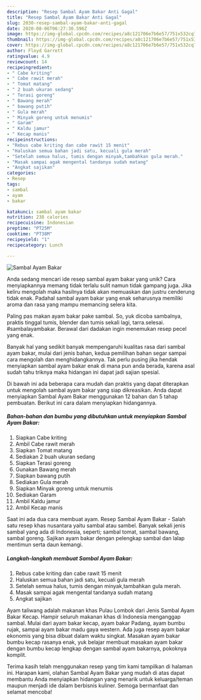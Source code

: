 ```yaml
---
description: "Resep Sambal Ayam Bakar Anti Gagal"
title: "Resep Sambal Ayam Bakar Anti Gagal"
slug: 2030-resep-sambal-ayam-bakar-anti-gagal
date: 2020-08-06T06:27:30.596Z
image: https://img-global.cpcdn.com/recipes/a8c121706e7b6e57/751x532cq70/sambal-ayam-bakar-foto-resep-utama.jpg
thumbnail: https://img-global.cpcdn.com/recipes/a8c121706e7b6e57/751x532cq70/sambal-ayam-bakar-foto-resep-utama.jpg
cover: https://img-global.cpcdn.com/recipes/a8c121706e7b6e57/751x532cq70/sambal-ayam-bakar-foto-resep-utama.jpg
author: Floyd Garrett
ratingvalue: 4.9
reviewcount: 14
recipeingredient:
- " Cabe kriting"
- " Cabe rawit merah"
- " Tomat matang"
- " 2 buah ukuran sedang"
- " Terasi goreng"
- " Bawang merah"
- " bawang putih"
- " Gula merah"
- " Minyak goreng untuk menumis"
- " Garam"
- " Kaldu jamur"
- " Kecap manis"
recipeinstructions:
- "Rebus cabe kriting dan cabe rawit 15 menit"
- "Haluskan semua bahan jadi satu, kecuali gula merah"
- "Setelah semua halus, tumis dengan minyak,tambahkan gula merah."
- "Masak sampai agak mengental tandanya sudah matang"
- "Angkat sajikan"
categories:
- Resep
tags:
- sambal
- ayam
- bakar

katakunci: sambal ayam bakar 
nutrition: 238 calories
recipecuisine: Indonesian
preptime: "PT25M"
cooktime: "PT38M"
recipeyield: "1"
recipecategory: Lunch

---
```



![Sambal Ayam Bakar](https://img-global.cpcdn.com/recipes/a8c121706e7b6e57/751x532cq70/sambal-ayam-bakar-foto-resep-utama.jpg)

Anda sedang mencari ide resep sambal ayam bakar yang unik? Cara menyiapkannya memang tidak terlalu sulit namun tidak gampang juga. Jika keliru mengolah maka hasilnya tidak akan memuaskan dan justru cenderung tidak enak. Padahal sambal ayam bakar yang enak seharusnya memiliki aroma dan rasa yang mampu memancing selera kita.

Paling pas makan ayam bakar pake sambal. So, yuk dicoba sambalnya, praktis tinggal tumis, blender dan tumis sekali lagi, tarra.selesai. #sambalayambakar. Berawal dari dadakan ingin menemukan resep pecel yang enak.

Banyak hal yang sedikit banyak mempengaruhi kualitas rasa dari sambal ayam bakar, mulai dari jenis bahan, kedua pemilihan bahan segar sampai cara mengolah dan menghidangkannya. Tak perlu pusing jika hendak menyiapkan sambal ayam bakar enak di mana pun anda berada, karena asal sudah tahu triknya maka hidangan ini dapat jadi sajian spesial.


Di bawah ini ada beberapa cara mudah dan praktis yang dapat diterapkan untuk mengolah sambal ayam bakar yang siap dikreasikan. Anda dapat menyiapkan Sambal Ayam Bakar menggunakan 12 bahan dan 5 tahap pembuatan. Berikut ini cara dalam menyiapkan hidangannya.

<!--inarticleads1-->

##### Bahan-bahan dan bumbu yang dibutuhkan untuk menyiapkan Sambal Ayam Bakar:

1. Siapkan  Cabe kriting
1. Ambil  Cabe rawit merah
1. Siapkan  Tomat matang
1. Sediakan  2 buah ukuran sedang
1. Siapkan  Terasi goreng
1. Gunakan  Bawang merah
1. Siapkan  bawang putih
1. Sediakan  Gula merah
1. Siapkan  Minyak goreng untuk menumis
1. Sediakan  Garam
1. Ambil  Kaldu jamur
1. Ambil  Kecap manis


Saat ini ada dua cara membuat ayam. Resep Sambal Ayam Bakar - Salah satu resep khas nusantara yaitu sambal atau sambel. Banyak sekali jenis sambal yang ada di Indonesia, seperti; sambal tomat, sambal bawang, sambal goreng. Sajikan ayam bakar dengan pelengkap sambal dan lalap mentimun serta daun kemangi. 

<!--inarticleads2-->

##### Langkah-langkah membuat Sambal Ayam Bakar:

1. Rebus cabe kriting dan cabe rawit 15 menit
1. Haluskan semua bahan jadi satu, kecuali gula merah
1. Setelah semua halus, tumis dengan minyak,tambahkan gula merah.
1. Masak sampai agak mengental tandanya sudah matang
1. Angkat sajikan


Ayam taliwang adalah makanan khas Pulau Lombok dari Jenis Sambal Ayam Bakar Kecap. Hampir seluruh makanan khas di Indonesia menganggap sambal. Mulai dari ayam bakar kecap, ayam bakar Padang, ayam bumbu rujak, sampai ayam bakar madu gaya western. Ada juga resep ayam bakar ekonomis yang bisa dibuat dalam waktu singkat. Masakan ayam bakar bumbu kecap rasanya enak, yuk belajar membuat masakan ayam bakar dengan bumbu kecap lengkap dengan sambal ayam bakarnya, pokoknya komplit. 

Terima kasih telah menggunakan resep yang tim kami tampilkan di halaman ini. Harapan kami, olahan Sambal Ayam Bakar yang mudah di atas dapat membantu Anda menyiapkan hidangan yang menarik untuk keluarga/teman maupun menjadi ide dalam berbisnis kuliner. Semoga bermanfaat dan selamat mencoba!

